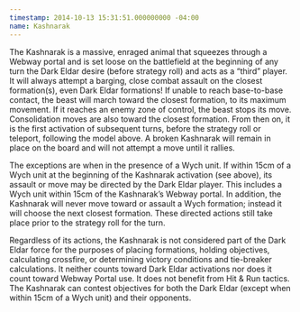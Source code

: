 ```yaml
---
timestamp: 2014-10-13 15:31:51.000000000 -04:00
name: Kashnarak
---
```

The Kashnarak is a massive, enraged animal that squeezes through a Webway portal and is set loose on the battlefield at the beginning of any turn the Dark Eldar desire (before strategy roll) and acts as a <q>third</q> player. It will always attempt a barging, close combat assault on the closest formation(s), even Dark Eldar formations! If unable to reach base-to-base contact, the beast will march toward the closest formation, to its maximum movement. If it reaches an enemy zone of control, the beast stops its move. Consolidation moves are also toward the closest formation. From then on, it is the first activation of subsequent turns, before the strategy roll or teleport, following the model above. A broken Kashnarak will remain in place on the board and will not attempt a move until it rallies.

The exceptions are when in the presence of a Wych unit. If within 15cm of a Wych unit at the beginning of the Kashnarak activation (see above), its assault or move may be directed by the Dark Eldar player. This includes a Wych unit within 15cm of the Kashnarak&rsquo;s Webway portal. In addition, the Kashnarak will never move toward or assault a Wych formation; instead it will choose the next closest formation. These directed actions still take place prior to the strategy roll for the turn.

Regardless of its actions, the Kashnarak is not considered part of the Dark Eldar force for the purposes of placing formations, holding objectives, calculating crossfire, or determining victory conditions and tie-breaker calculations. It neither counts toward Dark Eldar activations nor does it count toward Webway Portal use. It does not benefit from Hit &amp; Run tactics. The Kashnarak can contest objectives for both the Dark Eldar (except when within 15cm of a Wych unit) and their opponents.